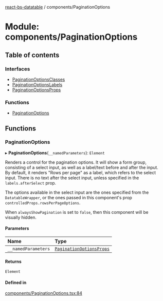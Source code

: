 [react-bs-datatable](../README.md) / components/PaginationOptions

# Module: components/PaginationOptions

## Table of contents

### Interfaces

- [PaginationOptionsClasses](../interfaces/components_PaginationOptions.PaginationOptionsClasses.md)
- [PaginationOptionsLabels](../interfaces/components_PaginationOptions.PaginationOptionsLabels.md)
- [PaginationOptionsProps](../interfaces/components_PaginationOptions.PaginationOptionsProps.md)

### Functions

- [PaginationOptions](components_PaginationOptions.md#paginationoptions)

## Functions

### PaginationOptions

▸ **PaginationOptions**(`__namedParameters`): `Element`

Renders a control for the pagination options. It will show a form group, consisting of
a select input, as well as a label/text before and after the input. By default,
it renders "Rows per page" as a label, which refers to the select input. There is no
text after the select input, unless specified in the `labels.afterSelect` prop.

The options available in the select input are the ones specified from the `DatatableWrapper`,
or the ones passed in this component's prop `controlledProps.rowsPerPageOptions`.

When `alwaysShowPagination` is set to `false`, then this component will be visually hidden.

#### Parameters

| Name | Type |
| :------ | :------ |
| `__namedParameters` | [`PaginationOptionsProps`](../interfaces/components_PaginationOptions.PaginationOptionsProps.md) |

#### Returns

`Element`

#### Defined in

[components/PaginationOptions.tsx:84](https://github.com/imballinst/react-bs-datatable/blob/master/src/components/PaginationOptions.tsx#L84)
